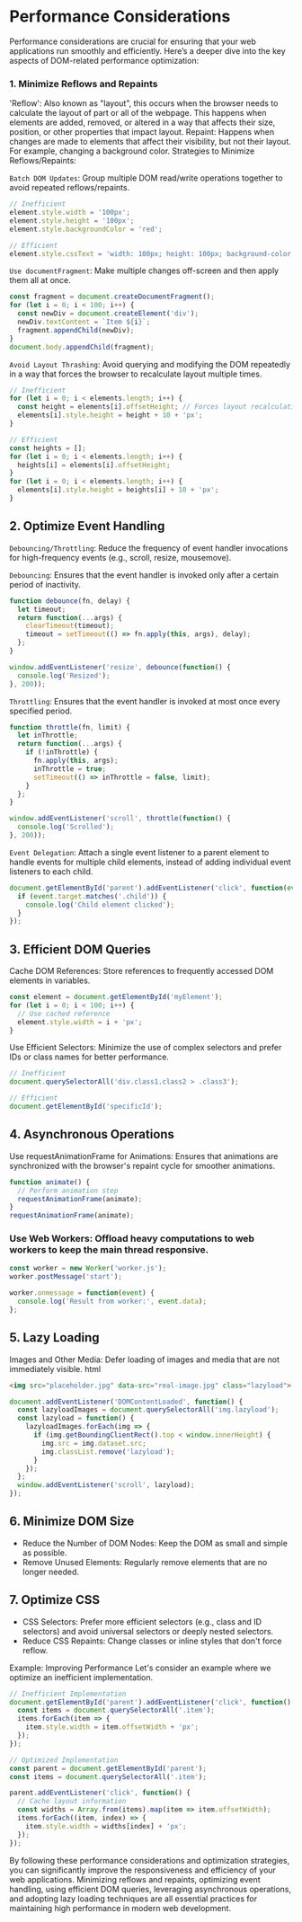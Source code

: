 # Performance Considerations

Performance considerations are crucial for ensuring that your web applications run smoothly and efficiently. Here’s a deeper dive into the key aspects of DOM-related performance optimization:

### 1. Minimize Reflows and Repaints
'Reflow': Also known as "layout", this occurs when the browser needs to calculate the layout of part or all of the webpage. This happens when elements are added, removed, or altered in a way that affects their size, position, or other properties that impact layout.
Repaint: Happens when changes are made to elements that affect their visibility, but not their layout. For example, changing a background color.
Strategies to Minimize Reflows/Repaints:

`Batch DOM Updates`: Group multiple DOM read/write operations together to avoid repeated reflows/repaints.

```javascript
// Inefficient
element.style.width = '100px';
element.style.height = '100px';
element.style.backgroundColor = 'red';
```

```javascript
// Efficient
element.style.cssText = 'width: 100px; height: 100px; background-color: red;';
```
`Use documentFragment`: Make multiple changes off-screen and then apply them all at once.

```javascript
const fragment = document.createDocumentFragment();
for (let i = 0; i < 100; i++) {
  const newDiv = document.createElement('div');
  newDiv.textContent = `Item ${i}`;
  fragment.appendChild(newDiv);
}
document.body.appendChild(fragment);
```
`Avoid Layout Thrashing`: Avoid querying and modifying the DOM repeatedly in a way that forces the browser to recalculate layout multiple times.

```javascript
// Inefficient
for (let i = 0; i < elements.length; i++) {
  const height = elements[i].offsetHeight; // Forces layout recalculation
  elements[i].style.height = height + 10 + 'px';
}
```
```javascript
// Efficient
const heights = [];
for (let i = 0; i < elements.length; i++) {
  heights[i] = elements[i].offsetHeight;
}
for (let i = 0; i < elements.length; i++) {
  elements[i].style.height = heights[i] + 10 + 'px';
}
```

## 2. Optimize Event Handling
 `Debouncing/Throttling`: Reduce the frequency of event handler invocations for high-frequency events (e.g., scroll, resize, mousemove).

`Debouncing`: Ensures that the event handler is invoked only after a certain period of inactivity.

```javascript
function debounce(fn, delay) {
  let timeout;
  return function(...args) {
    clearTimeout(timeout);
    timeout = setTimeout(() => fn.apply(this, args), delay);
  };
}

window.addEventListener('resize', debounce(function() {
  console.log('Resized');
}, 200));
```
`Throttling`: Ensures that the event handler is invoked at most once every specified period.

```javascript
function throttle(fn, limit) {
  let inThrottle;
  return function(...args) {
    if (!inThrottle) {
      fn.apply(this, args);
      inThrottle = true;
      setTimeout(() => inThrottle = false, limit);
    }
  };
}

window.addEventListener('scroll', throttle(function() {
  console.log('Scrolled');
}, 200));
```
`Event Delegation`: Attach a single event listener to a parent element to handle events for multiple child elements, instead of adding individual event listeners to each child.

```javascript
document.getElementById('parent').addEventListener('click', function(event) {
  if (event.target.matches('.child')) {
    console.log('Child element clicked');
  }
});
```

## 3. Efficient DOM Queries
Cache DOM References: Store references to frequently accessed DOM elements in variables.

```javascript
const element = document.getElementById('myElement');
for (let i = 0; i < 100; i++) {
  // Use cached reference
  element.style.width = i + 'px';
}
```

Use Efficient Selectors: Minimize the use of complex selectors and prefer IDs or class names for better performance.

```javascript
// Inefficient
document.querySelectorAll('div.class1.class2 > .class3');
```

```javascript
// Efficient
document.getElementById('specificId');
```

 ## 4. Asynchronous Operations
Use requestAnimationFrame for Animations: Ensures that animations are synchronized with the browser's repaint cycle for smoother animations.

```javascript
function animate() {
  // Perform animation step
  requestAnimationFrame(animate);
}
requestAnimationFrame(animate);
```

### Use Web Workers: Offload heavy computations to web workers to keep the main thread responsive.

```javascript
const worker = new Worker('worker.js');
worker.postMessage('start');

worker.onmessage = function(event) {
  console.log('Result from worker:', event.data);
};
```

 ## 5. Lazy Loading
Images and Other Media: Defer loading of images and media that are not immediately visible.
html

```html
<img src="placeholder.jpg" data-src="real-image.jpg" class="lazyload">
```

```javascript
document.addEventListener('DOMContentLoaded', function() {
  const lazyloadImages = document.querySelectorAll('img.lazyload');
  const lazyload = function() {
    lazyloadImages.forEach(img => {
      if (img.getBoundingClientRect().top < window.innerHeight) {
        img.src = img.dataset.src;
        img.classList.remove('lazyload');
      }
    });
  };
  window.addEventListener('scroll', lazyload);
});
```

## 6. Minimize DOM Size
* Reduce the Number of DOM Nodes: Keep the DOM as small and simple as possible.
* Remove Unused Elements: Regularly remove elements that are no longer needed.

##  7. Optimize CSS
* CSS Selectors: Prefer more efficient selectors (e.g., class and ID selectors) and avoid universal selectors or deeply nested selectors.
* Reduce CSS Repaints: Change classes or inline styles that don't force reflow.

Example: Improving Performance
Let's consider an example where we optimize an inefficient implementation.


```javascript
// Inefficient Implementation
document.getElementById('parent').addEventListener('click', function() {
  const items = document.querySelectorAll('.item');
  items.forEach(item => {
    item.style.width = item.offsetWidth + 'px';
  });
});
```


```javascript
// Optimized Implementation
const parent = document.getElementById('parent');
const items = document.querySelectorAll('.item');

parent.addEventListener('click', function() {
  // Cache layout information
  const widths = Array.from(items).map(item => item.offsetWidth);
  items.forEach((item, index) => {
    item.style.width = widths[index] + 'px';
  });
});
```

By following these performance considerations and optimization strategies, you can significantly improve the responsiveness and efficiency of your web applications. Minimizing reflows and repaints, optimizing event handling, using efficient DOM queries, leveraging asynchronous operations, and adopting lazy loading techniques are all essential practices for maintaining high performance in modern web development.